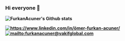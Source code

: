 ### Hi everyone 👋
<!--
**ofurkanacuner/ofurkanacuner** is a ✨ _special_ ✨ repository because its `README.md` (this file) appears on your GitHub profile.

Here are some ideas to get you started:

- 🔭 I’m currently working on ...
- 🌱 I’m currently learning ...
- 👯 I’m looking to collaborate on ...
- 🤔 I’m looking for help with ...
- 💬 Ask me about ...
- 📫 How to reach me: ...
- 😄 Pronouns: ...
- ⚡ Fun fact: ...
-->


<b>    

![FurkanAcuner's Github stats](https://github-readme-stats.vercel.app/api?username=ofurkanacuner)

<a href="https://www.linkedin.com/in/ömer-furkan-acuner/" target="_blank">
    <img src="https://img.shields.io/badge/%20-linkedin-0072b1" alt="https://www.linkedin.com/in/ömer-furkan-acuner/">
</a>

<a href="mailto:furkanacuner@vakifglobal.com" target="_blank">
    <img src="https://img.shields.io/badge/%20-gmail-B23121" alt="mailto:furkanacuner@vakifglobal.com">
</a>
